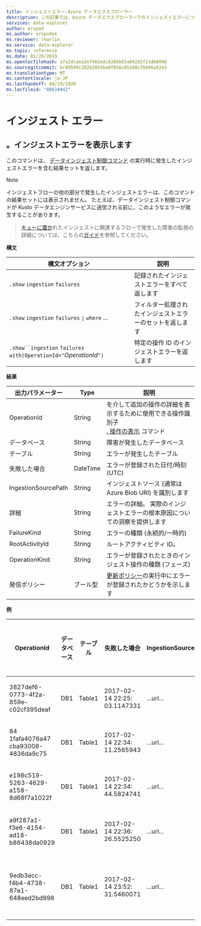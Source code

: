 ```yaml
---
title: インジェストエラー-Azure データエクスプローラー
description: この記事では、Azure データエクスプローラーでのインジェストエラーについて説明します。
services: data-explorer
author: orspod
ms.author: orspodek
ms.reviewer: rkarlin
ms.service: data-explorer
ms.topic: reference
ms.date: 01/20/2019
ms.openlocfilehash: a7a2dcaea2ef982edc8286b83a042d2f21460986
ms.sourcegitcommit: bc09599c282b20b5be8f056c85188c35b66a52e5
ms.translationtype: MT
ms.contentlocale: ja-JP
ms.lasthandoff: 08/19/2020
ms.locfileid: "88610442"
---
```

# <a name="ingestion-failures"></a>インジェスト エラー

## <a name="show-ingestion-failures"></a>。インジェストエラーを表示します


このコマンドは、 [データインジェスト制御コマンド](../../ingest-data-overview.md#kusto-query-language-ingest-control-commands) の実行時に発生したインジェストエラーを含む結果セットを返します。


> [!NOTE]
> インジェストフローの他の部分で発生したインジェストエラーは、このコマンドの結果セットには表示されません。 たとえば、データインジェスト制御コマンドが Kusto データエンジンサービスに送信される前に、このようなエラーが発生することがあります。

> [キューに置か](../api/netfx/about-kusto-ingest.md#queued-ingestion)れたインジェストに関連するフローで発生した障害の監視の詳細については、こちらの[ガイド](../api/netfx/kusto-ingest-client-status.md)を参照してください。

**構文**

|構文オプション|説明|
|---|---| 
|`.show` `ingestion` `failures`                                       |記録されたインジェストエラーをすべて返します  
|`.show` `ingestion` `failures` <code>&#124;</code> `where` ...       |フィルター処理されたインジェストエラーのセットを返します
|`.show``ingestion` `failures` `with(OperationId="`*OperationId*`")` |特定の操作 ID のインジェストエラーを返します

**結果**
 
|出力パラメーター           |Type     |説明                                                                              |
|---------------------------|---------|-----------------------------------------------------------------------------------------|
|OperationId                |String   |を介して追加の操作の詳細を表示するために使用できる操作識別子 <br> [. 操作の表示](operations.md) コマンド </br> 
|データベース                   |String   |障害が発生したデータベース
|テーブル                      |String   |エラーが発生したテーブル
|失敗した場合                   |DateTime |エラーが登録された日付/時刻 (UTC) 
|IngestionSourcePath        |String   |インジェストソース (通常は Azure Blob URI) を識別します 
|詳細                    |String   |エラーの詳細。 実際のインジェストエラーの根本原因についての洞察を提供します
|FailureKind                |String   |エラーの種類 (永続的/一時的)
|RootActivityId             |String   |ルートアクティビティ ID。
|OperationKind              |String   |エラーが登録されたときのインジェスト操作の種類 (フェーズ)
|発信ポリシー |ブール型 | [更新ポリシー](update-policy.md)の実行中にエラーが登録されたかどうかを示します
 
**例**
 
|OperationId |データベース |テーブル |失敗した場合 |IngestionSourcePath |詳細 |FailureKind |RootActivityId |OperationKind |発信ポリシー
|--|--|--|--|--|--|--|--|--|--
|3827def6-0773-4f2a-859e-c02cf395deaf |DB1 |Table1 |2017-02-14 22:25: 03.1147331 |...url... |ID ' * * * * * .csv ' のストリームの CSV 形式が正しくありません * |永続的 |3c883942-e446-4999-9b00-d4c664f06ef6 |DataIngestPull | 0
|84 1fafa4076a47 cba93008-4836da9c75 |DB1 |Table1 |2017-02-14 22:34: 11.2565943 |...url... |ID ' * * * * * .csv ' のストリームの CSV 形式が正しくありません * |永続的 |48571bdb-b714-4f32-8ddc-4001838a956c |DataIngestPull | 0
|e198c519-5263-4629-a158-8d68f7a1022f |DB1 |Table1 |2017-02-14 22:34: 44.5824741 |...url... |ID ' * * * * * .csv ' のストリームの CSV 形式が正しくありません * |永続的 |5e31ab3c-e2c7-489a-827e-e89d2d691ec4 |DataIngestPull | 0
|a9f287a1-f3e6-4154-ad18-b86438da0929 |DB1 |Table1 |2017-02-14 22:36: 26.5525250 |...url... |不明なエラーが発生しました: 型 ' system.exception ' の例外がスローされました |一時的 |9b7bb01747 71e48 f6-9c96、d16fcf938d2a |DataIngestPull | 0
|9edb3ecc-f4b4-4738-87e1-648eed2bd998 |DB1 |Table1 |2017-02-14 23:52: 31.5460071 |...url... |Blob をダウンロードできませんでした: クライアントは指定されたタイムアウト時間内に操作を完了できませんでした |永続的 |21fa0dd6-cd7d-4493-b6f7-78916ce0d617 |DataIngestPull | 0
